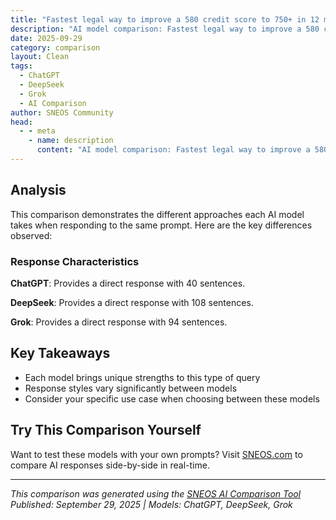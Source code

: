 ```yaml
---
title: "Fastest legal way to improve a 580 credit score to 750+ in 12 months"
description: "AI model comparison: Fastest legal way to improve a 580 credit score to 750+ in 12 months..."
date: 2025-09-29
category: comparison
layout: Clean
tags:
  - ChatGPT
  - DeepSeek
  - Grok
  - AI Comparison
author: SNEOS Community
head:
  - - meta
    - name: description
      content: "AI model comparison: Fastest legal way to improve a 580 credit score to 750+ in 12 months..."
---
```


<ChatComparison
  title="Fastest legal way to improve a 580 credit score to 750+ in 12 months"
  prompt="Fastest legal way to improve a 580 credit score to 750+ in 12 months"
  :responses='{
    "ChatGPT": "Improving a credit score from 580 to 750\u002B in 12 months is ambitious but achievable with disciplined and strategic credit management. Here are the fastest, fully legal ways to do it:\n\n### 1. Check Your Credit Report and Dispute Errors\n- Obtain your credit reports from Experian, Equifax, and TransUnion (free at AnnualCreditReport.com).\n- Review for errors: incorrect late payments, accounts that aren\u2019t yours, outdated negative info.\n- Dispute any inaccuracies promptly, as errors can artificially lower your score.\n\n### 2. Pay Down Credit Card Balances (Reduce Credit Utilization)\n- Your credit utilization ratio (how much of your available credit you use) is a major factor.\n- Aim to keep utilization below 10% (ideally under 5%).\n- If possible, pay down existing balances or request credit limit increases (but don\u2019t increase spending).\n\n### 3. Make All Payments On Time, Every Time\n- Payment history is the largest factor in your credit score (~35%).\n- Set up automatic payments or reminders to avoid any late or missed payments.\n- Even one late payment can significantly hurt progress.\n\n### 4. Become an Authorized User on Someone Else\u2019s Credit Card\n- If a trusted family member or close friend has a well-managed credit card with a long history and low utilization, ask to be added as an authorized user.\n- This can quickly boost your score by adding positive history to your report.\n\n### 5. Use a Secured Credit Card or Credit Builder Loan\n- If you don\u2019t have credit or need to build positive recent activity, open a secured credit card or apply for a credit builder loan.\n- Make small purchases and pay in full each month.\n- This builds a positive payment history and adds healthy revolving credit.\n\n### 6. Avoid Opening Too Many New Accounts\n- Each hard inquiry can temporarily lower your score.\n- Only open new credit accounts as needed, such as for a secured card or credit builder loan strategically.\n- Keep older accounts open to maintain your average credit age.\n\n### 7. Diversify Your Credit Mix (If Needed)\n- Your score benefits from having a mix of cards, installment loans, etc.\n- If you only have credit cards, consider a small personal loan or credit builder loan.\n- Don\u2019t take on loans you don\u2019t need just for this, but strategic use can help.\n\n### 8. Keep Old Accounts Open\n- Length of credit history matters.\n- Don\u2019t close old cards, even if unused, as they help increase your average account age.\n\n---\n\n### Sample Timeline to Reach 750\u002B in 12 Months\n\n- **Month 1-2:** Pull reports, dispute errors, pay down balances, set up automatic payments.\n- **Month 3-4:** Become an authorized user or open secured credit card, start credit builder loan.\n- **Month 5-8:** Maintain on-time payments, keep utilization low, request credit limit increases if possible.\n- **Month 9-12:** Continue habits, avoid new hard pulls unless strategically adding credit, monitor progress.\n\n---\n\n### Final Tips\n- Consistency is key: even one missed payment can delay reaching 750.\n- Avoid payday loans or predatory lenders.\n- Use credit monitoring tools to track your score and see what influences changes.\n\nBy following these steps diligently, many people can move from a 580 credit score into the 750\u002B range within about a year.",
    "DeepSeek": "Of course. Achieving a 750\u002B credit score from 580 in 12 months is an ambitious but very achievable goal with a disciplined, aggressive strategy. The \u0022fastest legal way\u0022 is a multi-pronged attack that addresses the key factors in your FICO score calculation.\n\nHere is your comprehensive, step-by-step plan.\n\n### The Mindset: You Are a Financial First Responder\nFor the next 12 months, your credit is your #1 financial priority. Every financial decision should be filtered through the question: \u0022How does this affect my credit score?\u0022\n\n---\n\n### Phase 1: The Foundation (First 30-45 Days)\n\nThis phase is about damage control and understanding the battlefield.\n\n#### **Step 1: Get Your Official Reports \u0026 Deep-Dive**\nYou cannot fix what you don\u0027t know.\n*   **Source:** Go to **AnnualCreditReport.com** to get your FREE reports from all three bureaus (Equifax, Experian, TransUnion). Do not use a third-party service for this initial deep dive.\n*   **Action:** Scrutinize every single account, inquiry, and collection item. Highlight every negative mark (late payments, collections, charge-offs, judgments).\n\n#### **Step 2: Dispute Errors Aggressively**\nThis is your first and fastest potential score jump.\n*   **What to Dispute:** Any inaccuracies. Wrong balances, accounts that aren\u0027t yours, duplicate collections, late payments you believe you paid on time.\n*   **How to Dispute:** File disputes online directly with each credit bureau for the specific errors you found. Be clear and concise. They have 30-45 days to investigate. If the furnisher (the lender) cannot verify the information, it *must* be removed.\n\n#### **Step 3: Address \u0022Derogatory\u0022 Items (Collections, Charge-Offs)**\nThis is critical. Unpaid collections are a massive score killer.\n*   **The Strategy: \u0022Pay for Delete\u0022**\n    1.  Contact the collection agency (in writing is best for a paper trail).\n    2.  Offer to pay the debt in full (or settle for a lower amount if you can\u0027t afford it) **ON THE CONDITION** that they completely remove the collection account from your credit reports.\n    3.  **GET THIS AGREEMENT IN WRITING** before you send a single penny. Do not trust verbal promises.\n    4.  Once you have the written agreement, make the payment.\n*   **If they refuse a \u0022Pay for Delete\u0022:** Paying a collection without deletion still helps your score in newer FICO models (like FICO 9 and VantageScore 3.0/4.0) because it changes the status to \u0022Paid,\u0022 but the account will still remain on your report for ~7 years. **A deletion is always better.**\n\n---\n\n### Phase 2: The Aggressive Rebuild (Months 2-12)\n\nThis is where you build positive credit history rapidly.\n\n#### **Step 4: Master Credit Card Utilization (The #2 Factor)**\nThis is the **MOST POWERFUL short-term score booster**. Utilization is the percentage of your credit limit you\u0027re using.\n*   **The Golden Rule: Keep your reported utilization below 30%, and ideally under 10%.**\n*   **How to Do It:**\n    1.  **Pay Early, Pay Often:** Don\u0027t wait for your statement. If you have a $1,000 limit and spend $500, pay down $400 of it *before* the statement closing date. Let only a $100 balance (10% utilization) report to the bureaus.\n    2.  **Strategic Spending:** If you need to make a large purchase, spread it across different cards or make a payment right before the statement date to keep the reported balance low.\n*   **Goal:** On the day your credit card issuer reports to the bureaus (call them to find out the date), your balance should be minimal.\n\n#### **Step 5: Become Flawless with Payments (The #1 Factor)**\nFrom this day forward, **not a single payment can be late. Not even by one day.**\n*   **Set it and forget it:** Enable autopay for at least the minimum payment on every single account. This is your safety net.\n*   **A single late payment can tank your score by 100\u002B points. You cannot afford any setbacks.**\n\n#### **Step 6: Strategic Credit Building Tools**\nYou need to add positive payment history. Since your score is low, you\u0027ll need \u0022starter\u0022 products.\n\n*   **Secured Credit Cards:** This is your #1 tool. You put down a cash deposit (e.g., $300) which becomes your credit limit.\n    *   **Recommendations:** Discover it\u00AE Secured, Capital One Platinum Secured. Choose one that **reports to all three bureaus** and ideally **graduates** to an unsecured card after a period of on-time payments.\n    *   **Action:** Get 1-2 secured cards. Use them for small, recurring purchases (like Netflix) and pay them off in full every month (after the statement generates, but before the due date, to avoid interest).\n\n*   **Credit Builder Loans:** These are designed specifically for this purpose.\n    *   **How they work:** You don\u0027t get the money upfront. The lender places the loan amount (e.g., $1,000) into a locked savings account. You make fixed monthly payments for 12-24 months. Once you\u0027ve paid off the loan, you get the money back (minus a small fee).\n    *   **Providers:** Credit Unions, Self, or Chime. They report your on-time payments to the bureaus, building a positive installment loan history.\n\n---\n\n### Advanced Tactics \u0026 Pro Tips\n\n*   **Become an Authorized User:** Do you have a family member or spouse with a old, high-limit credit card and a perfect payment history? Ask them to add you as an authorized user (you don\u0027t even need the card). Their positive account history can be imported onto your credit report, giving your score a significant and immediate boost.\n*   **Ask for Credit Limit Increases:** After 6-12 months of perfect payment history on a card, call and ask for a credit limit increase. A higher limit automatically lowers your utilization ratio, as long as your spending stays the same. **Only do this if the issuer can do a \u0022soft pull\u0022 that doesn\u0027t hurt your score.**\n*   **Credit Mix:** Having both a revolving account (credit card) and an installment account (credit builder loan) can help your score, but this is a minor factor. Don\u0027t take out a loan you don\u0027t need just for this.\n\n### 12-Month Timeline at a Glance\n\n| Month | Primary Focus | Expected Outcome |\n| :--- | :--- | :--- |\n| **1-2** | **Triage \u0026 Dispute.** Get reports, dispute errors, negotiate \u0022pay for delete\u0022 on collections. | Initial jump (20-40 points) from deletions and paid collections. |\n| **3-6** | **Build Positive History.** Get secured card/credit builder loan. Religiously manage utilization (\u003C10%). | Steady, consistent gains (15-25 points per month) as positive payments report. |\n| **7-9** | **Optimize \u0026 Diversify.** Consider a second positive trade line (e.g., another secured card). Request soft-pull credit limit increases. | Continued growth and stabilization. Score should be breaking into the high 600s. |\n| **10-12** | **Maintain Perfection.** Keep utilization ultra-low. All accounts in perfect standing. Let your Average Age of Accounts grow. | Final push into 700s and potentially 750\u002B. The impact of past negatives fades as new, perfect history dominates. |\n\n### Final, Critical Reminders\n\n*   **Patience \u0026 Discipline:** You are undoing past damage. The biggest gains come in the first 6 months from fixing utilization and derogatories. The final push to 750\u002B requires time for your \u0022Average Age of Accounts\u0022 to grow and for the impact of past negatives to fade.\n*   **No Hard Inquiries:** Avoid applying for new credit unless it\u0027s a strategic part of your rebuild (like a necessary secured card). Each hard inquiry can knock off a few points.\n*   **Monitor Progress:** Use a free service like Credit Karma or Experian to track your VantageScore and report changes weekly. Remember, lenders often use FICO scores, which you can get for free from many bank apps (like Discover, Bank of America, Citi) or via the Experian app.\n\nThis plan is aggressive but 100% legal and effective. By systematically removing negatives and aggressively building positives, a **750\u002B score in 12 months is within your reach.** Good luck",
    "Grok": "Improving a credit score from 580 to 750\u002B in 12 months is an ambitious goal, but it is possible with disciplined financial behavior, strategic actions, and a focus on key factors that influence your credit score. A credit score of 580 is considered \u0022poor,\u0022 while 750\u002B is \u0022excellent,\u0022 and the journey requires addressing negative marks, building positive credit history, and optimizing credit usage. Below is a detailed, actionable plan to achieve this legally and as quickly as possible. However, note that individual circumstances (like severe derogatory marks) may affect the timeline or feasibility.\n\n### Key Factors Affecting Credit Scores (FICO Model)\n- **Payment History (35%)**: Paying bills on time is critical.\n- **Credit Utilization (30%)**: The ratio of credit used to credit available.\n- **Length of Credit History (15%)**: Longer history helps, but new accounts can still boost scores with good management.\n- **Credit Mix (10%)**: A variety of credit types (e.g., credit cards, loans) can help.\n- **New Credit (10%)**: Opening too many new accounts can hurt temporarily.\n\n### Step-by-Step Plan to Improve Your Credit Score\n\n#### Month 1\u20133: Lay the Foundation and Address Negatives\n1. **Obtain and Review Your Credit Reports**  \n   - Get free reports from Equifax, Experian, and TransUnion at AnnualCreditReport.com.  \n   - Identify errors, late payments, collections, or other derogatory marks.  \n   - Dispute inaccuracies with the credit bureaus (online or via mail). Errors can take 30\u201345 days to resolve but can provide an immediate boost if corrected.\n\n2. **Bring All Accounts Current**  \n   - Pay any past-due amounts immediately. Late payments hurt your score the most, and getting current stops further damage.  \n   - Set up automatic payments or reminders to ensure on-time payments going forward (payment history is 35% of your score).\n\n3. **Negotiate with Creditors for Late Payments or Collections**  \n   - Contact creditors to request a \u0022goodwill deletion\u0022 for late payments if you\u2019ve since paid them off. Some may remove the negative mark as a courtesy.  \n   - For collections, negotiate a \u0022pay for delete\u0022 agreement where the creditor agrees to remove the collection from your report upon payment. Get agreements in writing before paying.\n\n4. **Reduce Credit Utilization Ratio (\u003C30%)**  \n   - Pay down credit card balances aggressively. Aim to keep utilization under 30% on each card and overall (e.g., if your limit is $1,000, keep the balance under $300).  \n   - If you can\u2019t pay down quickly, request a credit limit increase from your card issuer (without a hard inquiry, if possible) to lower your ratio. Don\u2019t use the extra limit to spend more.  \n   - This can yield quick results as utilization is 30% of your score and updates monthly.\n\n5. **Avoid New Hard Inquiries**  \n   - Don\u2019t apply for unnecessary loans or credit cards during this phase to avoid temporary score drops.\n\n**Potential Early Impact**: Fixing errors, paying past-due accounts, and lowering utilization can boost your score by 50\u2013100 points in the first few months if you have high balances or correctable issues.\n\n---\n\n#### Month 4\u20136: Build Positive Credit History\n6. **Become an Authorized User**  \n   - Ask a trusted family member or friend with an excellent credit score (750\u002B) and a long history to add you as an authorized user on their credit card.  \n   - Ensure the account has low utilization and a perfect payment history. This can add positive history to your report, often within 30\u201360 days, and significantly boost your score.\n\n7. **Open a Secured Credit Card (if needed)**  \n   - If you lack access to be an authorized user or have limited credit, get a secured credit card (you deposit money as collateral for a credit line).  \n   - Use it for small purchases and pay it off in full each month to build positive payment history. Look for cards that report to all three bureaus (e.g., Discover Secured or Capital One Secured).  \n   - Avoid high-fee cards and aim to graduate to an unsecured card within 6\u201312 months.\n\n8. **Consider a Credit Builder Loan**  \n   - Some banks or credit unions offer credit builder loans (e.g., Self or local credit unions). You make small monthly payments, and the loan is reported as positive history. The money is often held in an account and returned to you at the end.  \n   - This helps with payment history and credit mix without risking debt.\n\n9. **Continue Keeping Utilization Low and Payments on Time**  \n   - Maintain discipline with all accounts. Even one missed payment can set you back.\n\n**Potential Impact**: Adding positive accounts and history as an authorized user or through new credit products can increase your score by another 50\u002B points, depending on your starting point and the age/strength of the added accounts.\n\n---\n\n#### Month 7\u201312: Optimize and Sustain\n10. **Diversify Credit Mix (if applicable)**  \n    - If you only have credit cards, consider a small personal loan or installment loan (only if you can afford payments). This adds variety to your credit profile.  \n    - Avoid over-applying, as each hard inquiry can ding your score by 5\u201310 points temporarily.\n\n11. **Monitor Progress and Fine-Tune Utilization**  \n    - Check your score regularly using free tools (e.g., Credit Karma, Experian app) or through your bank.  \n    - Aim to get utilization below 10% for maximum scoring benefit as your score improves.  \n    - Continue paying all bills on time.\n\n12. **Address Older Negative Marks**  \n    - If you still have collections or charge-offs, keep negotiating for removal or wait for them to age (negative marks lose impact over time; most fall off after 7 years).  \n    - Focus on building new, positive history to outweigh older negatives.\n\n13. **Limit New Credit Applications**  \n    - Only apply for new credit if absolutely necessary to avoid hard inquiries. Your score will naturally grow with consistent behavior.\n\n**Potential Impact**: By sustaining perfect payment history, optimizing utilization, and adding diversified credit, you can see additional gains of 50\u2013100\u002B points, potentially reaching 750\u002B if starting negatives are minimal or resolved.\n\n---\n\n### Realistic Expectations and Timeline\n- **Starting at 580**: With high utilization, late payments, or collections, you might hit 650\u2013700 in 6 months with aggressive action (error disputes, utilization under 10%, authorized user boost). Reaching 750\u002B in 12 months is possible if negatives are resolved and you build strong positive history.\n- **Severe Derogatory Marks**: If you have bankruptcies, recent foreclosures, or unpaid collections, reaching 750 in 12 months may be unrealistic, as these take years to fade. Focus on 700\u002B as a milestone.\n- **Consistency is Key**: Scores update monthly, so every on-time payment and utilization improvement helps.\n\n### Additional Tips\n- **Budget and Save**: Use budgeting apps (e.g., YNAB, Mint) to avoid overspending and ensure on-time payments.\n- **Avoid Quick Fixes**: Schemes promising instant score boosts are often scams. Stick to legal, sustainable methods.\n- **Seek Professional Help if Needed**: If overwhelmed by debt or collections, consult a nonprofit credit counselor (via NFCC.org) to negotiate or set up payment plans without harming your score further.\n\n### Sample Progress (Hypothetical)\n- Month 1\u20133: 580 \u2192 630 (fix errors, pay past-due, lower utilization).\n- Month 4\u20136: 630 \u2192 700 (authorized user, secured card, on-time payments).\n- Month 7\u201312: 700 \u2192 750\u002B (sustain habits, optimize utilization, diversify credit).\n\n### Final Note\nReaching 750\u002B in 12 months from 580 requires near-perfect behavior, quick resolution of negatives, and sometimes a boost from external factors (like an authorized user). If you fall short, even hitting 700\u2013720 (good to very good) opens doors to better loan rates and credit options. Stay patient and consistent\u2014credit building is a marathon, not a sprint."
  }'
  published-date="16:28"
/>

## Analysis

This comparison demonstrates the different approaches each AI model takes when responding to the same prompt. Here are the key differences observed:

### Response Characteristics

**ChatGPT**: Provides a direct response with 40 sentences. 

**DeepSeek**: Provides a direct response with 108 sentences. 

**Grok**: Provides a direct response with 94 sentences. 

## Key Takeaways

- Each model brings unique strengths to this type of query
- Response styles vary significantly between models
- Consider your specific use case when choosing between these models

## Try This Comparison Yourself

Want to test these models with your own prompts? Visit [SNEOS.com](https://sneos.com) to compare AI responses side-by-side in real-time.

---

*This comparison was generated using the [SNEOS AI Comparison Tool](https://sneos.com)*
*Published: September 29, 2025 | Models: ChatGPT, DeepSeek, Grok*
